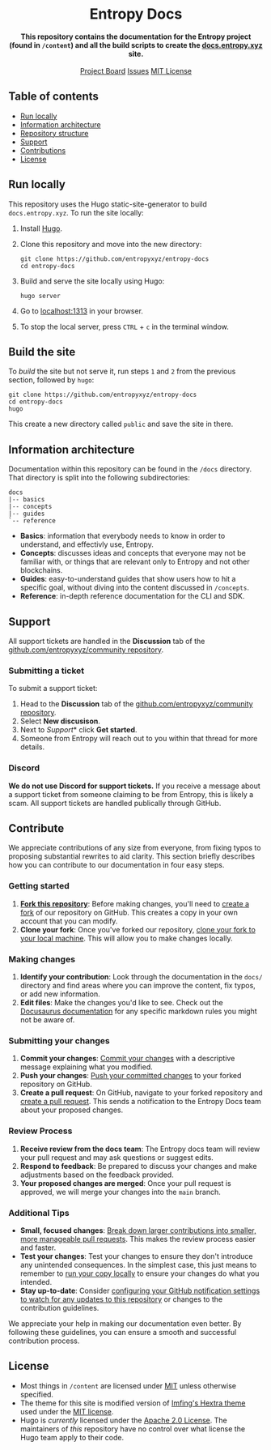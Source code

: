 <h1 align="center">Entropy Docs</h1>
<p align="center">
    <strong>This repository contains the documentation for the Entropy project (found in <code>/content</code>) and all the build scripts to create the <a href="https://docs.entropy.xyz">docs.entropy.xyz</a> site.</strong>
    <br><br>
    <a href="https://github.com/orgs/entropyxyz/projects/32">Project Board</a>
    <a href="https://github.com/entropyxyz/entropy-docs/issues">Issues</a>
    <a href="https://github.com/entropyxyz/entropy-docs/blob/main/LICENSE">MIT License</a>
</p>

## Table of contents

- [Run locally](#run-locally)
- [Information architecture](#information-architecture)
- [Repository structure](#repository-structure)
- [Support](#support)
- [Contributions](#contributions)
- [License](#license)

## Run locally

This repository uses the Hugo static-site-generator to build `docs.entropy.xyz`. To run the site locally:

1. Install [Hugo](https://gohugo.io/installation/).
1. Clone this repository and move into the new directory:

   ```shell
   git clone https://github.com/entropyxyz/entropy-docs
   cd entropy-docs
   ```

1. Build and serve the site locally using Hugo:

    ```shell
    hugo server
    ```

1. Go to [localhost:1313](http://localhost:1313) in your browser.
1. To stop the local server, press `CTRL` + `c` in the terminal window.

## Build the site

To _build_ the site but not serve it, run steps `1` and `2` from the previous section, followed by `hugo`: 

```shell
git clone https://github.com/entropyxyz/entropy-docs
cd entropy-docs
hugo
```

This create a new directory called `public` and save the site in there.

## Information architecture

Documentation within this repository can be found in the `/docs` directory. That directory is split into the following subdirectories:

```plaintext
docs
|-- basics
|-- concepts
|-- guides
`-- reference
```

* **Basics**: information that everybody needs to know in order to understand, and effectivly use, Entropy.
* **Concepts**: discusses ideas and concepts that everyone may not be familiar with, or things that are relevant only to Entropy and not other blockchains.
* **Guides**: easy-to-understand guides that show users how to hit a specific goal, without diving into the content discussed in `/concepts`.
* **Reference**: in-depth reference documentation for the CLI and SDK.

## Support

All support tickets are handled in the **Discussion** tab of the [github.com/entropyxyz/community repository](https://github.com/entropyxyz/community).

### Submitting a ticket

To submit a support ticket:

1. Head to the **Discussion** tab of the [github.com/entropyxyz/community repository](https://github.com/entropyxyz/community).
1. Select **New discusison**.
1. Next to *Support** click **Get started**.
1. Someone from Entropy will reach out to you within that thread for more details.

### Discord

**We do not use Discord for support tickets.** If you receive a message about a support ticket from someone claiming to be from Entropy, this is likely a scam. All support tickets are handled publically through GitHub.

## Contribute

We appreciate contributions of any size from everyone, from fixing typos to proposing substantial rewrites to aid clarity. This section briefly describes how you can contribute to our documentation in four easy steps.

### Getting started

1. [**Fork this repository**](https://github.com/entropyxyz/entropy-docs/fork): Before making changes, you'll need to [create a fork](https://docs.github.com/en/pull-requests/collaborating-with-pull-requests/working-with-forks/fork-a-repo) of our repository on GitHub. This creates a copy in your own account that you can modify.
1. **Clone your fork**: Once you've forked our repository, [clone your fork to your local machine](https://docs.github.com/en/repositories/creating-and-managing-repositories/cloning-a-repository). This will allow you to make changes locally.

### Making changes

1. **Identify your contribution**: Look through the documentation in the `docs/` directory and find areas where you can improve the content, fix typos, or add new information.
1. **Edit files**: Make the changes you'd like to see. Check out the [Docusaurus documentation](https://docusaurus.io/docs/markdown-features) for any specific markdown rules you might not be aware of.

### Submitting your changes

1. **Commit your changes**: [Commit your changes](https://docs.github.com/en/pull-requests/committing-changes-to-your-project/creating-and-editing-commits/about-commits) with a descriptive message explaining what you modified.
1. **Push your changes**: [Push your committed changes](https://docs.github.com/en/get-started/using-git/pushing-commits-to-a-remote-repository) to your forked repository on GitHub.
1. **Create a pull request**: On GitHub, navigate to your forked repository and [create a pull request](https://docs.github.com/en/pull-requests/collaborating-with-pull-requests/proposing-changes-to-your-work-with-pull-requests/creating-a-pull-request). This sends a notification to the Entropy Docs team about your proposed changes.

### Review Process

1. **Receive review from the docs team**: The Entropy docs team will review your pull request and may ask questions or suggest edits.
2. **Respond to feedback**: Be prepared to discuss your changes and make adjustments based on the feedback provided.
3. **Your proposed changes are merged**: Once your pull request is approved, we will merge your changes into the `main` branch.

### Additional Tips

* **Small, focused changes**: [Break down larger contributions into smaller, more manageable pull requests](https://docs.github.com/en/pull-requests/collaborating-with-pull-requests/getting-started/best-practices-for-pull-requests#write-small-prs). This makes the review process easier and faster.
* **Test your changes**: Test your changes to ensure they don't introduce any unintended consequences. In the simplest case, this just means to remember to [run your copy locally](#run-locally) to ensure your changes do what you intended.
* **Stay up-to-date**: Consider [configuring your GitHub notification settings to watch for any updates to this repository](https://docs.github.com/en/account-and-profile/managing-subscriptions-and-notifications-on-github/setting-up-notifications/configuring-notifications#configuring-your-watch-settings-for-an-individual-repository) or changes to the contribution guidelines.

We appreciate your help in making our documentation even better. By following these guidelines, you can ensure a smooth and successful contribution process.

## License

- Most things in `/content` are licensed under [MIT](./LICENSE) unless otherwise specified.
- The theme for this site is modified version of [Imfing's Hextra theme](https://github.com/imfing/hextra) used under the [MIT license](https://github.com/imfing/hextra/blob/e3b582676e5db64078053db99e3636e5b6311874/LICENSE).
- Hugo is _currently_ licensed under the [Apache 2.0 License](https://github.com/gohugoio/hugo/blob/439f07eac4706eb11fcaea259f04b3a4e4493fa1/LICENSE). The maintainers of _this_ repository have no control over what license the Hugo team apply to their code.
